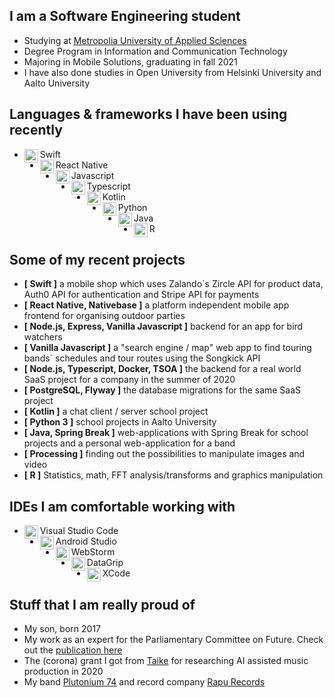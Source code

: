 ## I am a Software Engineering student
- Studying at [Metropolia University of Applied Sciences](https://www.metropolia.fi/en)
- Degree Program in Information and Communication Technology
- Majoring in Mobile Solutions, graduating in fall 2021
- I have also done studies in Open University from Helsinki University and Aalto University

## Languages & frameworks I have been using recently
- Swift<img align="left" alt="swift" width="22px" src="https://cdn.jsdelivr.net/npm/simple-icons@v3/icons/swift.svg"/>
- React Native<img align="left" alt="react" width="22px" src="https://cdn.jsdelivr.net/npm/simple-icons@v3/icons/react.svg"/>
- Javascript<img align="left" alt="javascript" width="22px" src="https://cdn.jsdelivr.net/npm/simple-icons@v3/icons/javascript.svg"/>
- Typescript<img align="left" alt="typescript" width="22px" src="https://cdn.jsdelivr.net/npm/simple-icons@v3/icons/typescript.svg"/>
- Kotlin<img align="left" alt="android" width="22px" src="https://cdn.jsdelivr.net/npm/simple-icons@v3/icons/kotlin.svg"/>
- Python<img align="left" alt="python" width="22px" src="https://cdn.jsdelivr.net/npm/simple-icons@v3/icons/python.svg"/>
- Java<img align="left" alt="Java" width="22px" src="https://cdn.jsdelivr.net/npm/simple-icons@v3/icons/java.svg"/>
- R<img align="left" alt="R" width="22px" src="https://cdn.jsdelivr.net/npm/simple-icons@v3/icons/r.svg"/>

## Some of my recent projects

- <b>[ Swift ]</b> a mobile shop which uses Zalando´s Zircle API for product data, Auth0 API for authentication and Stripe API for payments<br/>
- <b>[ React Native, Nativebase ]</b> a platform independent mobile app frontend for organising outdoor parties<br/>
- <b>[ Node.js, Express, Vanilla Javascript ]</b> backend for an app for bird watchers
- <b>[ Vanilla Javascript ]</b> a "search engine / map" web app to find touring bands´ schedules and tour routes using the Songkick API<br/>
- <b>[ Node.js, Typescript, Docker, TSOA ]</b> the backend for a real world SaaS project for a company in the summer of 2020 <br/>
- <b>[ PostgreSQL, Flyway ]</b> the database migrations for the same SaaS project
- <b>[ Kotlin ]</b> a chat client / server school project<br/>
- <b>[ Python 3 ]</b> school projects in Aalto University<br/>
- <b>[ Java, Spring Break ]</b> web-applications with Spring Break for school projects and a personal web-application for a band<br/>
- <b>[ Processing ]</b> finding out the possibilities to manipulate images and video<br/>
- <b>[ R ]</b> Statistics, math, FFT analysis/transforms and graphics manipulation<br/>

## IDEs I am comfortable working with

- Visual Studio Code<img align="left" alt="visual studio code" width="22px" src="https://cdn.jsdelivr.net/npm/simple-icons@v3/icons/visualstudiocode.svg"/>
- Android Studio<img align="left" alt="android studio" width="22px" src="https://cdn.jsdelivr.net/npm/simple-icons@v3/icons/androidstudio.svg"/>
- WebStorm<img align="left" alt="webstorm" width="22px" src="https://cdn.jsdelivr.net/npm/simple-icons@v3/icons/webstorm.svg"/>
- DataGrip<img align="left" alt="xcode" width="22px" src="https://cdn.jsdelivr.net/npm/simple-icons@v3/icons/jetbrains.svg"/>
- XCode<img align="left" alt="xcode" width="22px" src="https://cdn.jsdelivr.net/npm/simple-icons@v3/icons/xcode.svg"/>

## Stuff that I am really proud of

- My son, born 2017
- My work as an expert for the Parliamentary Committee on Future. Check out the <a href="https://www.eduskunta.fi/FI/naineduskuntatoimii/julkaisut/Documents/tuvj_11+2018.pdf">publication here</a>
- The (corona) grant I got from <a href="https://www.taike.fi/en/frontpage">Taike</a> for researching AI assisted music production in 2020
- My band <a href="https://plutonium74.com/">Plutonium 74</a> and record company <a href="https://rapurecords.com/">Rapu Records</a>
